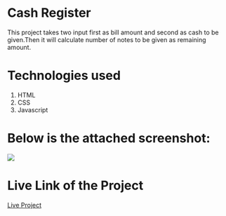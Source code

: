<h1>Cash Register</h1>
This project takes two input first as bill amount and second as cash to be given.Then it will calculate number of notes to be given as remaining amount.
<h1>Technologies used</h1>
<ol>
<li>HTML</li>
<li>CSS</li>
<li>Javascript</li>
</ol>
<h1>Below is the attached screenshot:</h1>
<img src="https://user-images.githubusercontent.com/105977388/190857045-9fd40cc1-4449-4f20-9283-1f331089a8eb.png" target="_blank" />
<h1>Live Link of the Project</h1>
<a href = "https://cash-registerjs.netlify.app/">Live Project</a>
